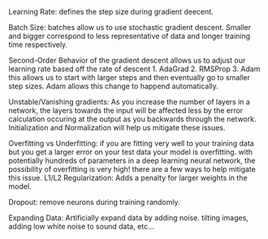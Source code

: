 Learning Rate: defines the step size during gradient deecent.

Batch Size: batches allow us to use stochastic gradient descent. Smaller and bigger correspond to less representative of data and longer training time respectively.

Second-Order Behavior of the gradient descent allows us to adjust our learning rate based off the rate of descent 
    1. AdaGrad
    2. RMSProp
    3. Adam
    this allows us to start with larger steps and then eventually go to smaller step sizes. Adam allows this change to happend         automatically.
    
Unstable/Vanishing gradients: As you increase the number of layers in a network, the layers towards the input will be affected less by the error calculation occuring at the output as you backwards through the network. Initialization and Normalization will help us mitigate these issues.

Overfitting vs Underfitting: if you are fitting very well to your training data but you get a larger error on your test data your model is overfitting. with potentially hundreds of parameters in a deep learning neural network, the possibility of overfitting is very high! there are a few ways to help mitigate this issue. L1/L2 Regularization: Adds a penalty for larger weights in the model.

Dropout: remove neurons during training randomly.

Expanding Data: Artificially expand data by adding noise. tilting images, adding low white noise to sound data, etc...
